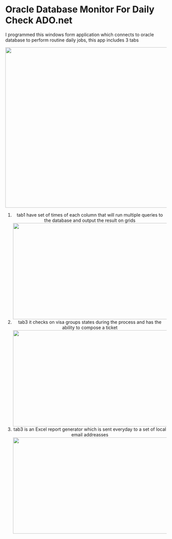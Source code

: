 

<h1>Oracle Database Monitor For Daily Check ADO.net</h1>

<p>I programmed this windows form application which connects to oracle database to perform routine daily jobs, this app includes 3 tabs </p>

<div align="center">
<img  src="https://github.com/mobeenk/Oracle-Database-DailyCheck/blob/main/demo.gif" width="700" height="500" />
</div>

<div align="center">
  <ol>
    <li>tab1 have set of times of each column that will run multiple queries to the database and output the result on grids</li>
    <img  align="center" src="https://github.com/mobeenk/Oracle-Database-DailyCheck/blob/main/1.jpg" width="550" height="300" />

  <li>tab3 it checks on visa groups states during the process and has the ability to compose a ticket</li>
      <img  align="center" src="https://github.com/mobeenk/Oracle-Database-DailyCheck/blob/main/2.png" width="550" height="300" />
  <br>
  <li>tab3 is an Excel report generator which is sent everyday to a set of local email addreasses</li>
      <img  align="center" src="https://github.com/mobeenk/Oracle-Database-DailyCheck/blob/main/3.jpg" width="550" height="300" />

  </ol>
</div>


